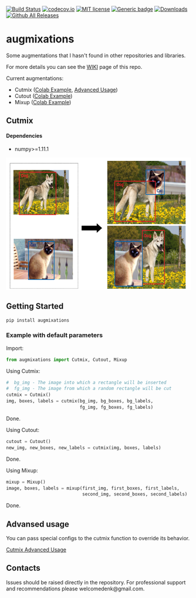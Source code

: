[![Build Status](https://travis-ci.com/TheDenk/augmixations.svg?branch=master)](https://travis-ci.com/TheDenk/augmixations)
[![codecov.io](https://codecov.io/github/TheDenk/augmixations/coverage.svg?branch=master)](https://codecov.io/github/TheDenk/augmixations?branch=master)
[![MIT license](https://img.shields.io/badge/License-MIT-blue.svg)](https://lbesson.mit-license.org/)
[![Generic badge](https://img.shields.io/badge/python-3.6|3.7|3.8-blue.svg)](https://shields.io/)
[![Downloads](https://pepy.tech/badge/augmixations)](https://pepy.tech/project/augmixations)
[![Github All Releases](https://img.shields.io/github/downloads/TheDenk/augmixations/total.svg)]()
# augmixations
Some augmentations that I hasn't found in other repositories and libraries.  
  
For more details you can see the <a href="https://github.com/TheDenk/augmixations/wiki">WIKI</a> page of this repo.  


Current augmentations:  
  - Cutmix (<a href="https://github.com/TheDenk/augmixations/blob/master/examples/cutmix_example.ipynb">Colab Example</a>, <a href="https://github.com/TheDenk/augmixations/wiki/Cutmix-Advanced-Usage">Advanced Usage</a>)  
  - Cutout (<a href="https://github.com/TheDenk/augmixations/blob/master/examples/cutout_example.ipynb">Colab Example</a>)  
  - Mixup (<a href="https://github.com/TheDenk/augmixations/blob/master/examples/mixup_example.ipynb">Colab Example</a>)    
   
## Cutmix  
#### Dependencies  

- numpy>=1.11.1
  
<p>
<img src="images/cutmix_current.png" width="600" height="360" title="Current cutmix"/> 
</p> 

## Getting Started
    pip install augmixations  

### Example with default parameters  


  Import:  
```python
from augmixations import Cutmix, Cutout, Mixup  
```
  Using Cutmix:  
```python
#  bg_img - The image into which a rectangle will be inserted  
#  fg_img - The image from which a random rectangle will be cut 
cutmix = Cutmix()
img, boxes, labels = cutmix(bg_img, bg_boxes, bg_labels,
                            fg_img, fg_boxes, fg_labels)  
```
  Done.  
 
  Using Cutout:  
```python
cutout = Cutout()
new_img, new_boxes, new_labels = cutmix(img, boxes, labels)
```
  Done.  
  
  Using Mixup:  
```python
mixup = Mixup()
image, boxes, labels = mixup(first_img, first_boxes, first_labels, 
                             second_img, second_boxes, second_labels)
```
  Done.  

## Advansed usage 

<p>You can pass special configs to the cutmix function to override its behavior.</p>   
<a href="https://github.com/TheDenk/augmixations/wiki/Cutmix-Advanced-Usage"><p>Cutmix Advanced Usage</p></a> 

## Contacts
<p>Issues should be raised directly in the repository. For professional support and recommendations please <a>welcomedenk@gmail.com</a>.</p>
  
  
